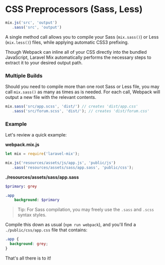 # CSS Preprocessors \(Sass, Less\)

```js
mix.js('src', 'output')
   .sass('src', 'output')
```

A single method call allows you to compile your Sass \(`mix.sass()`\) or Less \(`mix.less()`\) files, while applying automatic CSS3 prefixing.

Though Webpack can inline all of your CSS directly into the bundled JavaScript, Laravel Mix automatically performs the necessary steps to extract it to your desired output path.

### Multiple Builds

Should you need to compile more than one root Sass or Less file, you may call `mix.sass()` as many as times as is needed. For each call, Webpack will output a new file with the relevant contents.

```js
mix.sass('src/app.scss', 'dist/') // creates 'dist/app.css'
   .sass('src/forum.scss', 'dist/'); // creates 'dist/forum.css'
```

### Example

Let's review a quick example:

**webpack.mix.js**

```js
let mix = require('laravel-mix');

mix.js('resources/assets/js/app.js', 'public/js')
   .sass('resources/assets/sass/app.sass', 'public/css');
```

**./resources/assets/sass/app.sass**

```sass
$primary: grey

.app
    background: $primary
```

> Tip: For Sass compilation, you may freely use the `.sass` and `.scss` syntax styles.

Compile this down as usual \(`npm run webpack`\), and you'll find a `./public/css/app.css` file that contains:

```css
.app {
  background: grey;
}
```

That's all there is to it!

